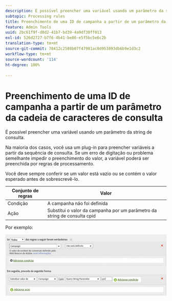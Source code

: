 ```yaml
---
description: É possível preencher uma variável usando um parâmetro da string de consulta.
subtopic: Processing rules
title: Preenchimento de uma ID de campanha a partir de um parâmetro da cadeia de caracteres de consulta
feature: Admin Tools
uuid: 2bc61f9f-d8d2-41b7-bd39-4a9df30ff013
exl-id: 526d2727-b7f6-4b41-be86-e5f5bc5e6c2b
translation-type: tm+mt
source-git-commit: 78412c2588b07f47981ac0d953893db6b9e1d3c2
workflow-type: tm+mt
source-wordcount: '114'
ht-degree: 100%

---
```


# Preenchimento de uma ID de campanha a partir de um parâmetro da cadeia de caracteres de consulta

É possível preencher uma variável usando um parâmetro da string de consulta.

Na maioria dos casos, você usa um plug-in para preencher variáveis a partir da sequência de consulta. Se um erro de digitação ou problema semelhante impedir o preenchimento do valor, a variável poderá ser preenchida por regras de processamento.

Você deve sempre conferir se um valor está vazio ou se contém o valor esperado antes de sobrescrevê-lo.

| Conjunto de regras | Valor |
|---|---|
| Condição | A campanha não foi definida |
| Ação | Substitui o valor da campanha por um parâmetro da string de consulta cpid |

Por exemplo:

![](assets/set-campaign-conditionally.png)
